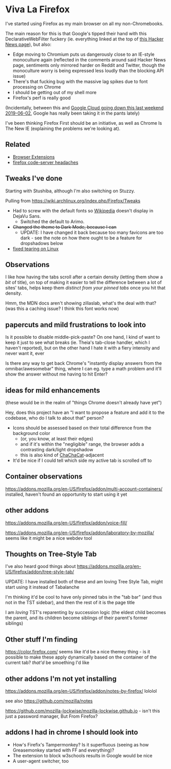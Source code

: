 # Viva La Firefox

I've started using Firefox as my main browser on all my non-Chromebooks.

The main reason for this is that Google's tipped their hand with this DeclarativeWebFilter fuckery (ie. everything linked at the top of [this Hacker News page](https://news.ycombinator.com/item?id=20052623)), but also:

- Edge moving to Chromium puts us dangerously close to an IE-style monoculture again (reflected in the comments around said Hacker News page, sentiments only mirrored harder on Reddit and Twitter, though the monoculture worry is being expressed less loudly than the blocking API issue)
- There's that fucking bug with the massive lag spikes due to font processing on Chrome
- I should be getting out of my shell more
- Firefox's perf is really good

(Incidentally, between this and [Google Cloud going down this last weekend 2019-06-02](https://news.ycombinator.com/item?id=20077421), Google has really been taking it in the pants lately)

I've been thinking Firefox First should be an initiative, as well as Chrome Is The New IE (explaining the problems we're looking at).

## Related

- [Browser Extensions](55f979e1-71e9-40db-aad2-34418ec7bb5d.md)
- [firefox code-server headaches](e8c540af-779d-4f14-ab77-d282e3249eca.md)

## Tweaks I've done

Starting with Stushiba, although I'm also switching on Stuzzy.

Pulling from https://wiki.archlinux.org/index.php/Firefox/Tweaks

- Had to screw with the default fonts so [Wikipedia][] doesn't display in DejaVu Sans.
  - Switched the default to Arimo.
- ~~Changed the theme to Dark Mode, because I can~~
  - UPDATE: I have changed it back because too many favicons are too dark - see the note on how there ought to be a feature for dropshadows below
- [fixed tearing on Linux](3c1b4aa4-0c92-4207-abb9-12dbc5c7ce2e.md)

[Wikipedia]: https://en.wikipedia.org/wiki/Wikipedia:Typography

## Observations

I like how having the tabs scroll after a certain density (letting them show a *bit* of title), on top of making it easier to tell the difference between a lot of sites' tabs, helps keep them *distinct from your pinned tabs* once you hit that density.

Hmm, the MDN docs aren't showing zillaslab, what's the deal with that? (was this a caching issue? I think this font works now)

## papercuts and mild frustrations to look into

Is it possible to disable middle-pick-paste? On one hand, I kind of want to keep it just to see what breaks (ie. Theia's tab-close handler, which I haven't reported), but on the other hand I hate it with a fiery intensity and never want it, ever

Is there any way to get back Chrome's "instantly display answers from the omnibar/awesomebar" thing, where I can eg. type a math problem and it'll show the answer without me having to hit Enter?

## ideas for mild enhancements

(these would be in the realm of "things Chrome doesn't already have yet")

Hey, does this project have an "I want to propose a feature and add it to the codebase, who do I talk to about that" person?

- Icons should be assessed based on their total difference from the background color
  - (or, you know, at least their edges)
  - and if it's within the "negligible" range, the browser adds a contrasting dark/light dropshadow
  - this is also kind of [ChaChaCat](a76b3fab-f38c-4dc3-a567-5bac0bb5bd1a.md)-adjacent
- It'd be nice if I could tell which side my active tab is scrolled off to

## Container observations

https://addons.mozilla.org/en-US/firefox/addon/multi-account-containers/ installed, haven't found an opportunity to start using it yet

## other addons

https://addons.mozilla.org/en-US/firefox/addon/voice-fill/

https://addons.mozilla.org/en-US/firefox/addon/laboratory-by-mozilla/ seems like it might be a nice webdev tool

## Thoughts on Tree-Style Tab

I've also heard good things about https://addons.mozilla.org/en-US/firefox/addon/tree-style-tab/

UPDATE: I have installed both of these and am loving Tree Style Tab, might start using it instead of Tabalanche

I'm thinking it'd be cool to have only pinned tabs in the "tab bar" (and thus not in the TST sidebar), and then the rest of it is the page title

I am *loving* TST's reparenting by succession logic (the eldest child becomes the parent, and its children become siblings of their parent's former siblings)

## Other stuff I'm finding

https://color.firefox.com/ seems like it'd be a nice themey thing - is it possible to make these apply dynamically based on the container of the current tab? *that'd* be smoething I'd like

## other addons I'm not yet installing

https://addons.mozilla.org/en-US/firefox/addon/notes-by-firefox/ lololol

see also https://github.com/mozilla/notes

https://github.com/mozilla-lockwise/mozilla-lockwise.github.io - isn't this just a password manager, But From Firefox?

## addons I had in chrome I should look into

- How's Firefix's Tampermonkey? Is it superfluous (seeing as how Greasemonkey started with FF and everything)?
- The extension to block w3schools results in Google would be nice
- A user-agent switcher, too
